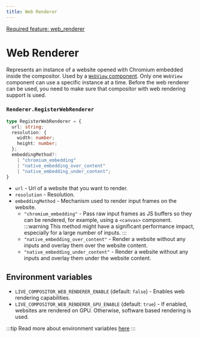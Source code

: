 ```yaml
---
title: Web Renderer
---
```


[<span class="badge badge--info">Required feature: web_renderer</span>](../../deployment/overview.md#web-renderer-support)

# Web Renderer

Represents an instance of a website opened with Chromium embedded inside the compositor. Used by a [`WebView` component](../components/WebView). Only one `WebView` component can use a specific instance at a time.
Before the web renderer can be used, you need to make sure that compositor with web rendering support is used.

### `Renderer.RegisterWebRenderer`

```typescript
type RegisterWebRenderer = {
  url: string;
  resolution: {
    width: number;
    height: number;
  };
  embeddingMethod?: 
    | "chromium_embedding"
    | "native_embedding_over_content"
    | "native_embedding_under_content";
}
```

- `url` - Url of a website that you want to render.
- `resolution` - Resolution.
- `embeddingMethod` - Mechanism used to render input frames on the website.
  - `"chromium_embedding"` - Pass raw input frames as JS buffers so they can be rendered, for example, using a `<canvas>` component.
    :::warning
    This method might have a significant performance impact, especially for a large number of inputs.
    :::
  - `"native_embedding_over_content"` - Render a website without any inputs and overlay them over the website content.
  - `"native_embedding_under_content"` - Render a website without any inputs and overlay them under the website content.

## Environment variables

- `LIVE_COMPOSITOR_WEB_RENDERER_ENABLE` (default: `false`) - Enables web rendering capabilities.
- `LIVE_COMPOSITOR_WEB_RENDERER_GPU_ENABLE` (default: `true`) - If enabled, websites are rendered on GPU. Otherwise, software based rendering is used.

:::tip
Read more about environment variables [here](../../deployment/configuration.md#environment-variables)
:::
